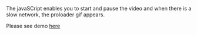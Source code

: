 The javaSCript enables you to start and pause the video and when there is a slow network, the proloader gif appears.

Please see demo [here](https://sammymall.netlify.app/)
